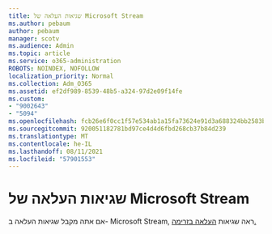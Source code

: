```yaml
---
title: שגיאות העלאה של Microsoft Stream
ms.author: pebaum
author: pebaum
manager: scotv
ms.audience: Admin
ms.topic: article
ms.service: o365-administration
ROBOTS: NOINDEX, NOFOLLOW
localization_priority: Normal
ms.collection: Adm_O365
ms.assetid: ef2df989-8539-48b5-a324-97d2e09f14fe
ms.custom:
- "9002643"
- "5094"
ms.openlocfilehash: fcb26e6f0cc1f57e534ab1a15fa73624e91d3a688324bb2583b38093b38e6a2d
ms.sourcegitcommit: 920051182781bd97ce4d4d6fbd268cb37b84d239
ms.translationtype: MT
ms.contentlocale: he-IL
ms.lasthandoff: 08/11/2021
ms.locfileid: "57901553"
---
```

# <a name="microsoft-stream-upload-errors"></a>שגיאות העלאה של Microsoft Stream

אם אתה מקבל שגיאות העלאה ב- Microsoft Stream, ראה שגיאות [העלאה בזרימה.](https://docs.microsoft.com/stream/portal-understanding-upload-errors)
